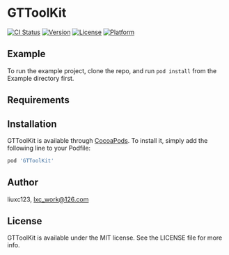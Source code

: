 # GTToolKit

[![CI Status](https://img.shields.io/travis/liuxc123/GTToolKit.svg?style=flat)](https://travis-ci.org/liuxc123/GTToolKit)
[![Version](https://img.shields.io/cocoapods/v/GTToolKit.svg?style=flat)](https://cocoapods.org/pods/GTToolKit)
[![License](https://img.shields.io/cocoapods/l/GTToolKit.svg?style=flat)](https://cocoapods.org/pods/GTToolKit)
[![Platform](https://img.shields.io/cocoapods/p/GTToolKit.svg?style=flat)](https://cocoapods.org/pods/GTToolKit)

## Example

To run the example project, clone the repo, and run `pod install` from the Example directory first.

## Requirements

## Installation

GTToolKit is available through [CocoaPods](https://cocoapods.org). To install
it, simply add the following line to your Podfile:

```ruby
pod 'GTToolKit'
```

## Author

liuxc123, lxc_work@126.com

## License

GTToolKit is available under the MIT license. See the LICENSE file for more info.
